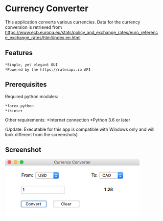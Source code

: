 # Currency Converter
This application converts various currencies.  Data for the currency conversion is retrieved from
https://www.ecb.europa.eu/stats/policy_and_exchange_rates/euro_reference_exchange_rates/html/index.en.html 

## Features
    *Simple, yet elegant GUI
    *Powered by the https://ratesapi.io API 
  
## Prerequisites
Required python modules:

    *forex_python
    *tkinter
    
Other requirements:
    *Internet connection
    *Python 3.6 or later

  
(Update: Executable for this app is compatible with Windows only and will look different from the screenshots)
## Screenshot
![Image](Screenshot.png)
